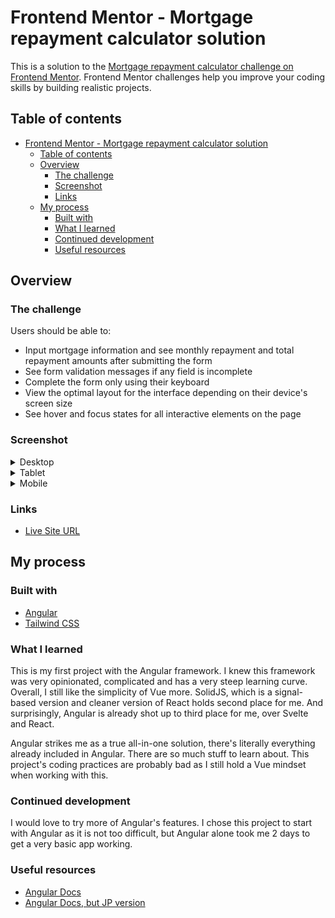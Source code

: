 # Frontend Mentor - Mortgage repayment calculator solution

This is a solution to the [Mortgage repayment calculator challenge on Frontend Mentor](https://www.frontendmentor.io/challenges/mortgage-repayment-calculator-Galx1LXK73). Frontend Mentor challenges help you improve your coding skills by building realistic projects.

## Table of contents

- [Frontend Mentor - Mortgage repayment calculator solution](#frontend-mentor---mortgage-repayment-calculator-solution)
  - [Table of contents](#table-of-contents)
  - [Overview](#overview)
    - [The challenge](#the-challenge)
    - [Screenshot](#screenshot)
    - [Links](#links)
  - [My process](#my-process)
    - [Built with](#built-with)
    - [What I learned](#what-i-learned)
    - [Continued development](#continued-development)
    - [Useful resources](#useful-resources)

## Overview

### The challenge

Users should be able to:

- Input mortgage information and see monthly repayment and total repayment amounts after submitting the form
- See form validation messages if any field is incomplete
- Complete the form only using their keyboard
- View the optimal layout for the interface depending on their device's screen size
- See hover and focus states for all interactive elements on the page

### Screenshot

<details>
<summary>Desktop</summary>

![Desktop](./screenshot-desktop.jpeg)

</details>

<details>
<summary>Tablet</summary>

![Tablet](./screenshot-tablet.jpeg)

</details>

<details>
<summary>Mobile</summary>

![Mobile](./screenshot-mobile.jpeg)

</details>

### Links

- [Live Site URL](https://mortgage-repayment-calculator.frilly.dev/)

## My process

### Built with

- [Angular](https://angular.dev/)
- [Tailwind CSS](https://tailwindcss.com/)

### What I learned

This is my first project with the Angular framework. I knew this framework was very opinionated, complicated and has a very steep learning curve. Overall, I still like the simplicity of Vue more. SolidJS, which is a signal-based version and cleaner version of React holds second place for me. And surprisingly, Angular is already shot up to third place for me, over Svelte and React.

Angular strikes me as a true all-in-one solution, there's literally everything already included in Angular. There are so much stuff to learn about. This project's coding practices are probably bad as I still hold a Vue mindset when working with this.

### Continued development

I would love to try more of Angular's features. I chose this project to start with Angular as it is not too difficult, but Angular alone took me 2 days to get a very basic app working.

### Useful resources

- [Angular Docs](https://angular.dev/)
- [Angular Docs, but JP version](https://angular.jp/)
